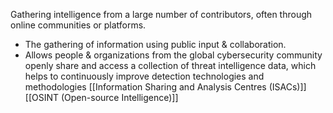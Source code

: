 Gathering intelligence from a large number of contributors, often through online communities or platforms.
- The gathering of information using public input & collaboration.
- Allows people & organizations from the global cybersecurity community openly share and access a collection of threat intelligence data, which helps to continuously improve detection technologies and methodologies
[[Information Sharing and Analysis Centres (ISACs)]]
[[OSINT (Open-source Intelligence)]]